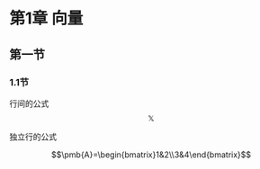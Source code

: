 # 第1章 向量

## 第一节



### 1.1节



行间的公式 $$\mathbb{X}$$

独立行的公式

$$\pmb{A}=\begin{bmatrix}1&2\\3&4\end{bmatrix}$$